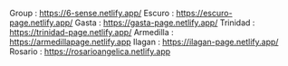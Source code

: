 Group : https://6-sense.netlify.app/
Escuro : https://escuro-page.netlify.app/
Gasta : https://gasta-page.netlify.app/
Trinidad : https://trinidad-page.netlify.app/
Armedilla : https://armedillapage.netlify.app
Ilagan : https://ilagan-page.netlify.app/
Rosario : https://rosarioangelica.netlify.app
